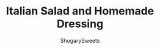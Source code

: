 ---
layout: ../../layouts/MarkdownPostLayout.astro
title: Italian Salad and Homemade Dressing
author: ShugarySweets
pubDate: 2019-02-18
description: "This Italian Salad is loaded with fresh flavor and the homemade Italian Dressing is zesty and flavorful! The perfect pairing to your weeknight meal."
image_url: https://www.shugarysweets.com/wp-content/uploads/2019/02/italian-salad-dressing-5.jpg
tags: ["Side Dishes","Italian"]
calories: 317
protein: 5
carbohydrates: 17
fats: 27
fiber: 4
ingredients: ["6 cups salad mix (including iceburg lettuce, purple cabbage, and shredded carrots)","1/4 red onion, sliced","8 mild pepperoncinis","2 Roma tomatoes, sliced","1 cup black olives","1 cup croutons","1/4 cup grated parmesan cheese","1/2 cup olive oil","1/4 cup white vinegar","2 Tbsp mayonnaise","2 Tbsp grated parmesan cheese","1 tsp lemon juice","1 tsp granulated sugar","1 tsp garlic powder","1 tsp garlic salt","1 tsp kosher salt","1 tsp Italian Seasoning","1/2 tsp black pepper"]
serves: 6
time: "10 minutes"
prepTime: "10 minutes"
instructions: ["In a large bowl, combine salad mix, red onion, pepperoncinis, tomatoes, and black olives. Refrigerate until ready to serve.","In a large mason jar, add dressing ingredients. Shake until blended.","To serve, top salad with croutons, parmesan cheese, and Italian dressing. ENJOY."]
nutrition: ["317 calories","17 grams carbohydrates","7 milligrams cholesterol","27 grams fat","4 grams fiber","5 grams protein","5 grams saturated fat","2181 milligrams sodium","6 grams sugar","0 grams trans fat","21 grams unsaturated fat"]
---